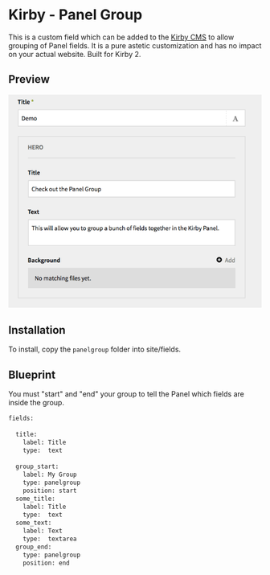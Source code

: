 # Kirby - Panel Group

This is a custom field which can be added to the [Kirby CMS](http://getkirby.com) to allow grouping of Panel fields. It is a pure astetic customization and has no impact on your actual website. Built for Kirby 2.

## Preview

![Screenshot](screenshot.png)


## Installation

To install, copy the `panelgroup` folder into site/fields.

## Blueprint

You must "start" and "end" your group to tell the Panel which fields are inside the group.

```
fields:

  title:
    label: Title
    type:  text

  group_start:
    label: My Group
    type: panelgroup
    position: start
  some_title:
    label: Title
    type:  text
  some_text:
    label: Text
    type:  textarea
  group_end:
    type: panelgroup
    position: end

```
